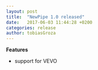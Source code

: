 ```yaml
---
layout: post
title:  "NewPipe 1.0 released"
date:   2017-06-03 11:44:28 +0200
categories: release
author: tobiasGroza
---
```

**Features**
<ul>
    <li>support for VEVO</li>
</ul>